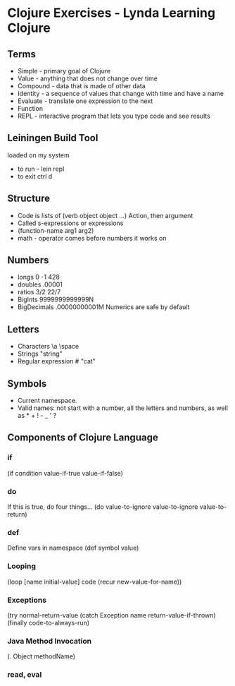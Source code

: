 # Clojure Exercises - Lynda Learning Clojure

## Terms
* Simple - primary goal of Clojure
* Value - anything that does not change over time
* Compound - data that is made of other data
* Identity - a sequence of values that change with time and have a name
* Evaluate - translate one expression to the next
* Function
* REPL - interactive program that lets you type code and see results

## Leiningen Build Tool
loaded on my system
* to run - lein repl
* to exit ctrl d

## Structure
* Code is lists of (verb object object ...) Action, then argument
* Called s-expressions or expressions
* (function-name arg1 arg2)
* math - operator comes before numbers it works on

## Numbers
* longs  0 -1 428
* doubles  .00001
* ratios    3/2  22/7
* BigInts  9999999999999N
* BigDecimals   .00000000001M
Numerics are safe by default

## Letters
* Characters \a \space
* Strings "string"
* Regular expression  # "cat"

## Symbols
* Current namespace.
* Valid names: not start with a number, all the letters and numbers, as well as * + ! - _ ' ?

## Components of Clojure Language
### if
(if condition
    value-if-true
    value-if-false)

### do
If this is true, do four things...
(do
    value-to-ignore
    value-to-ignore
    value-to-return)

### def
Define vars in namespace
  (def symbol value)

### Looping
(loop [name initial-value]
    code
    (recur new-value-for-name))

### Exceptions
(try
    normal-return-value
    (catch Exception name
      return-value-if-thrown)
    (finally
      code-to-always-run)

### Java Method Invocation
(. Object methodName)

### read, eval
